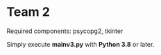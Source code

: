 # Team 2

Required components: psycopg2, tkinter

Simply execute **mainv3.py** with **Python 3.8** or later.
